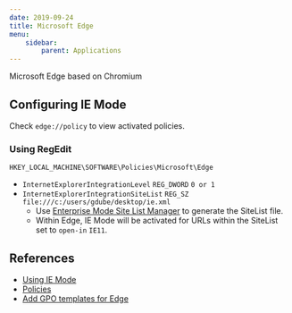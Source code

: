 ```yaml
---
date: 2019-09-24
title: Microsoft Edge
menu:
    sidebar:
        parent: Applications
---
```


Microsoft Edge based on Chromium


## Configuring IE Mode
Check `edge://policy` to view activated policies.


### Using RegEdit
```
HKEY_LOCAL_MACHINE\SOFTWARE\Policies\Microsoft\Edge
```
- `InternetExplorerIntegrationLevel` `REG_DWORD` `0 or 1`
- `InternetExplorerIntegrationSiteList` `REG_SZ` `file:///c:/users/gdube/desktop/ie.xml`
    + Use [Enterprise Mode Site List Manager](https://www.microsoft.com/en-us/download/details.aspx?id=49974) to generate the SiteList file.
    + Within Edge, IE Mode will be activated for URLs within the SiteList set to `open-in` `IE11`.



## References
- [Using IE Mode](https://docs.microsoft.com/en-us/deployedge/edge-ie-mode)
- [Policies](https://docs.microsoft.com/en-us/deployedge/microsoft-edge-policies)
- [Add GPO templates for Edge](https://docs.microsoft.com/en-us/deployedge/configure-microsoft-edge)